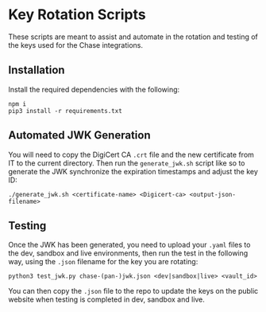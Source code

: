 # Key Rotation Scripts

These scripts are meant to assist and automate in the rotation and testing of the keys used for the Chase integrations.

## Installation

Install the required dependencies with the following:
```
npm i
pip3 install -r requirements.txt
```

## Automated JWK Generation

You will need to copy the DigiCert CA `.crt` file and the new certificate from IT to the current directory. Then run the `generate_jwk.sh` script like so to generate the JWK synchronize the expiration timestamps and adjust the key ID:

```
./generate_jwk.sh <certificate-name> <Digicert-ca> <output-json-filename>
```

## Testing

Once the JWK has been generated, you need to upload your `.yaml` files to the dev, sandbox and live environments, then run the test in the following way, using the `.json` filename for the key you are rotating:

```
python3 test_jwk.py chase-(pan-)jwk.json <dev|sandbox|live> <vault_id>
```

You can then copy the `.json` file to the repo to update the keys on the public website when testing is completed in dev, sandbox and live.
